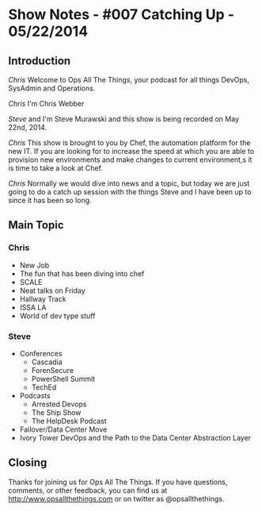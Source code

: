 Show Notes - #007 Catching Up - 05/22/2014
===========================

Introduction
------------
*Chris* Welcome to Ops All The Things, your podcast for all things DevOps, SysAdmin and Operations.

*Chris* I'm Chris Webber

*Steve* and I'm Steve Murawski and this show is being recorded on May 22nd, 2014.

*Chris* This show is brought to you by Chef, the automation platform for the new IT. If you are looking for to increase the speed at which you are able to provision new environments and make changes to current environment,s it is time to take a look at Chef. 

*Chris* Normally we would dive into news and a topic, but today we are just going to do a catch up session with the things Steve and I have been up to since it has been so long.

Main Topic
----------

### Chris

* New Job
* The fun that has been diving into chef
* SCALE
 * Neat talks on Friday
 * Hallway Track
* ISSA LA
* World of dev type stuff

### Steve

* Conferences
  * Cascadia
  * ForenSecure
  * PowerShell Summit
  * TechEd
* Podcasts
  * Arrested Devops
  * The Ship Show
  * The HelpDesk Podcast
* Failover/Data Center Move
* Ivory Tower DevOps and the Path to the Data Center Abstraction Layer

Closing
-------
Thanks for joining us for Ops All The Things.  If you have questions, comments, or other feedback, you can find us at <http://www.opsallthethings.com> or on twitter as @opsallthethings.
